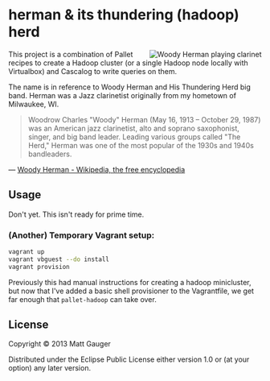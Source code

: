 # herman & its thundering (hadoop) herd

<img src="https://upload.wikimedia.org/wikipedia/commons/thumb/5/5d/Woody_Herman.jpg/220px-Woody_Herman.jpg" alt="Woody Herman playing clarinet" align="right">

This project is a combination of Pallet recipes to create a Hadoop cluster (or a single Hadoop node locally with Virtualbox) and Cascalog to write queries on them.

The name is in reference to Woody Herman and His Thundering Herd big band. Herman was a Jazz clarinetist originally from my hometown of Milwaukee, WI.

> Woodrow Charles "Woody" Herman (May 16, 1913 – October 29, 1987) was an American jazz clarinetist, alto and soprano saxophonist, singer, and big band leader. Leading various groups called "The Herd," Herman was one of the most popular of the 1930s and 1940s bandleaders.

&mdash; [Woody Herman - Wikipedia, the free encyclopedia](https://en.wikipedia.org/wiki/Woody_Herman)

## Usage

Don't yet. This isn't ready for prime time.

### (Another) Temporary Vagrant setup:


```sh
vagrant up
vagrant vbguest --do install
vagrant provision
```
Previously this had manual instructions for creating a hadoop minicluster, but now that I've added a basic shell provisioner to the Vagrantfile, we get far enough that `pallet-hadoop` can take over.



## License

Copyright © 2013 Matt Gauger

Distributed under the Eclipse Public License either version 1.0 or (at
your option) any later version.
